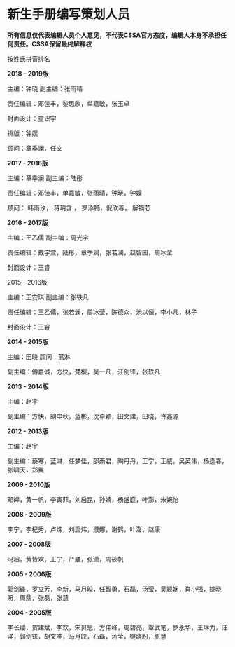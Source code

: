 # 新生手册编写策划人员

**所有信息仅代表编辑人员个人意见，不代表CSSA官方态度，编辑人本身不承担任何责任。CSSA保留最终解释权**

按姓氏拼音排名

**2018 – 2019版**

主编：钟晓 副主编：张雨晴

责任编辑：邓佳丰，黎思欣，单嘉敏，张玉卓

封面设计：童识宇

排版：钟娱

顾问：章季澜，任文



**2017 - 2018版**

主编：章季澜 副主编：陆彤

责任编辑：邓佳丰，单嘉敏，张雨晴，钟晓，钟娱

顾问： 韩雨汐， 蒋玥含 ， 罗添畅，倪欣蓉， 解镝芯



**2016 - 2017版**

主编：王乙儒 副主编：周光宇

责任编辑：戴宇萱，陆彤，章季澜，张若澜，赵智园，周冰莹

封面设计：王睿

2015 - 2016版

主编：王安琪 副主编：张轶凡

责任编辑：王乙儒，张若澜，周冰莹，陈德众，池以恒，李小凡，林子

封面设计：王睿



**2014 - 2015版**

主编：田晓 顾问：蓝淋

副主编：傅嘉诚，方快，梵樱，吴一凡，汪剑锋，张轶凡



**2013 - 2014版**

主编：赵宇

副主编：方快，胡申秋，蓝彬，沈卓颖，田文建，田晓，许鑫源



**2012 - 2013版**

主编：赵宇

副主编：蔡寒，蓝淋，任梦佳，邵雨君，陶丹丹，王宁，王威，吴英伟，杨逢春，张啸天，郑翼



**2009 - 2010版**

邓皞，黄一帆，李寅菲，刘启昆，孙婧，杨盛庭，叶澎，朱婉怡



**2008 - 2009版**

李宁，李杞秀，卢炜，刘启炜，濮娜，谢鹤，叶澎，赵康



**2007 - 2008版**

冯超，黄皆欢，王宁，严崴，张潇，周筱帆



**2005 - 2006版**

郭剑锋，罗立芳，李新，马月皎，任智勇，石磊，汤莹，吴颖娴，肖小强，姚晓盼，周鼎，张磊，张慧



**2004 - 2005版**

李长缨，贺建斌，李欢，宋贝思，方伟峰，周碧亮，覃武笔，罗永华，王琳力，汪洋，郭剑锋，胡文冲，马月皎，石磊，汤莹，姚晓盼，张慧

